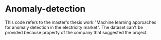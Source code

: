 # Anomaly-detection
This code refers to the master's thesis work "Machine learning approaches for anomaly detection in the electricity market".
The dataset can't be provided because property of the company that suggested the project.
